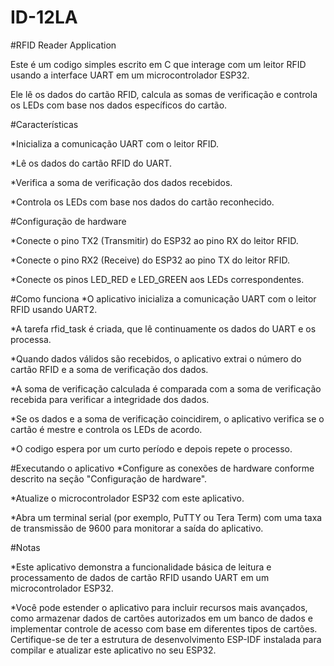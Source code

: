# ID-12LA


#RFID Reader Application

Este é um codigo simples escrito em C que interage com um leitor RFID usando a interface UART em um microcontrolador ESP32.

Ele lê os dados do cartão RFID, calcula as somas de verificação e controla os LEDs com base nos dados específicos do cartão.


#Características

*Inicializa a comunicação UART com o leitor RFID.

*Lê os dados do cartão RFID do UART.

*Verifica a soma de verificação dos dados recebidos.

*Controla os LEDs com base nos dados do cartão reconhecido.


#Configuração de hardware

*Conecte o pino TX2 (Transmitir) do ESP32 ao pino RX do leitor RFID.

*Conecte o pino RX2 (Receive) do ESP32 ao pino TX do leitor RFID.

*Conecte os pinos LED_RED e LED_GREEN aos LEDs correspondentes.

#Como funciona
*O aplicativo inicializa a comunicação UART com o leitor RFID usando UART2.

*A tarefa rfid_task é criada, que lê continuamente os dados do UART e os processa.

*Quando dados válidos são recebidos, o aplicativo extrai o número do cartão RFID e a soma de verificação dos dados.

*A soma de verificação calculada é comparada com a soma de verificação recebida para verificar a integridade dos dados.

*Se os dados e a soma de verificação coincidirem, o aplicativo verifica se o cartão é mestre e controla os LEDs de acordo.

*O codigo espera por um curto período e depois repete o processo.

#Executando o aplicativo
*Configure as conexões de hardware conforme descrito na seção "Configuração de hardware".

*Atualize o microcontrolador ESP32 com este aplicativo.

*Abra um terminal serial (por exemplo, PuTTY ou Tera Term) com uma taxa de transmissão de 9600 para monitorar a saída do aplicativo.

#Notas

*Este aplicativo demonstra a funcionalidade básica de leitura e processamento de dados de cartão RFID usando UART em um microcontrolador ESP32.

*Você pode estender o aplicativo para incluir recursos mais avançados, como armazenar dados de cartões autorizados em um banco de dados e implementar controle de acesso com base em diferentes tipos de cartões.
Certifique-se de ter a estrutura de desenvolvimento ESP-IDF instalada para compilar e atualizar este aplicativo no seu ESP32.
